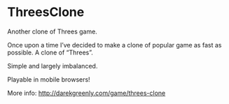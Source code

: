 # ThreesClone
Another clone of Threes game.

Once upon a time I’ve decided to make a clone of popular game as fast as possible. A clone of “Threes”.

Simple and largely imbalanced.

Playable in mobile browsers!

More info: http://darekgreenly.com/game/threes-clone
